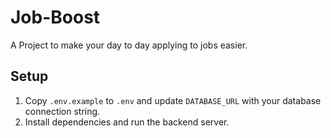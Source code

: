 # Job-Boost
A Project to make your day to day applying to jobs easier.

## Setup

1. Copy `.env.example` to `.env` and update `DATABASE_URL` with your database
   connection string.
2. Install dependencies and run the backend server.
